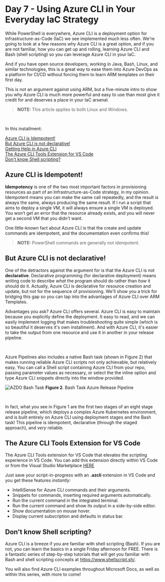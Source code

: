 # Day 7 - Using Azure CLI in Your Everyday IaC Strategy

While PowerShell is everywhere, Azure CLI is a deployment option for Infrastructure-as-Code (IaC) we see implemented much less often. We're going to look at a few reasons why Azure CLI is a great option, and if you are not familiar, how you can get up and rolling, learning Azure CLI and Bash (shell scripting) so you can leverage Azure CLI in your IaC.

And if you have open source developers, working in Java, Bash, Linux, and similar technologies, this is a great way to ease them into Azure DevOps as a platform for CI/CD without forcing them to learn ARM templates on their first day.

This is not an argument against using ARM, but a five-minute intro to show you why Azure CLI is much more powerful and easy to use than most give it credit for and deserves a place in your IaC arsenal.

> **NOTE:** This article applies to both Linux and Windows.

<br />

In this installment:

[Azure CLI is Idempotent!](#azure-cli-is-idempotent)<br />
[But Azure CLI is not declarative!](#but-azure-cli-is-not-declarative)<br />
[Getting Help in Azure CLI](#getting-help-in-azure-cli)<br />
[The Azure CLI Tools Extension for VS Code](#the-azure-cli-tools-extension-for-vs-code)<br />
[Don't know Shell scripting?](#don't-know-shell-scripting)<br />

## Azure CLI is Idempotent!

**Idempotency** is one of the two most important factors in provisioning resources as part of an Infrastructure-as-Code strategy, in my opinion.  Idempotent means you can make the same call repeatedly, and the result is always the same, always producing the same result. If I run a script that aims to deploy a single VM, it will always ensure a single VM is deployed. You won’t get an error that the resource already exists, and you will never get a second VM that you didn't want.

One little-known fact about Azure CLI is that the create and update commands are idempotent, and the documentation even confirms this!

> **NOTE:** PowerShell commands are generally not idempotent.

## But Azure CLI is not declarative!

One of the detractors against the argument for is that the Azure CLI is not **declarative**. Declarative programming (for declarative deployment) means writing code to describe *what* the program should do rather than *how* it should do it. Actually, Azure CLI is declarative for resource creation and update, but not for the sequence of provisioning. We'll show you a trick for bridging this gap so you can tap into the advantages of Azure CLI over ARM Templates.

Advantages you ask? Azure CLI offers several. Azure CLI is easy to maintain because you explicitly define the deployment. It easy to read, and we can easily implement logging that makes troubleshooting quite simple (which is so beautiful it deserves it's own installment). And with Azure CLI, it's easier to take the output from one resource and use it in another in your release pipeline.

<br />

Azure Pipelines also includes a native Bash task (shown in Figure 2) that makes running reliable Azure CLI scripts not only achievable, but relatively easy. You can call a Shell script containing Azure CLI from your repo, passing parameter values as necessary, or select the the inline option and type Azure CLI snippets directly into the window provided.

![AZDO Bash Task](/images/day7/azdo-bash-task.png)
**Figure 2**. Bash Task Azure Release Pipeline

<br />

In fact, what you see in Figure 1 are the first two stages of an eight stage release pipeline, which deploys a complex Azure Kubernetes environment, and is built entirely on Azure CLI using deployment stages and the Bash task! This pipeline is idempotent, declarative (through the staged approach), and *very* reliable.

## The Azure CLI Tools Extension for VS Code

The Azure CLI Tools extension for VS Code that elevates the scripting experience in VS Code. You can add this extension directly within VS Code or from the Visual Studio Marketplace [HERE](https://marketplace.visualstudio.com/items?itemName=ms-vscode.azurecli)

Just save your script-in-progress with an **.azcli** extension in VS Code and you get these features *instantly*:

- IntelliSense for Azure CLI commands and their arguments.
- Snippets for commands, inserting required arguments automatically.
- Run the current command in the integrated terminal.
- Run the current command and show its output in a side-by-side editor.
- Show documentation on mouse hover.
- Display current subscription and defaults in status bar.

## Don't know Shell scripting?

Azure CLI is a breeze if you are familiar with shell scripting (Bash). If you are not, you can learn the basics in a single Friday afternoon for FREE. There is a fantastic series of step-by-step tutorials that will get you familiar with Bash and shell scripting concepts at https://www.shellscript.sh/.

You will also find Azure CLI examples throughout Microsoft Docs, as well as within this series, with more to come!
